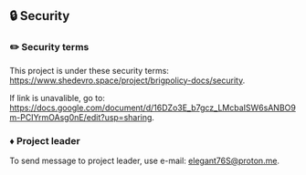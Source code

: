 ## 🔒 Security
### ✏️ Security terms
This project is under these security terms: https://www.shedevro.space/project/brigpolicy-docs/security.

If link is unavalible, go to: https://docs.google.com/document/d/16DZo3E_b7gcz_LMcbaISW6sANBO9m-PCIYrmOAsg0nE/edit?usp=sharing.
### ♦️ Project leader
To send message to project leader, use e-mail: elegant76S@proton.me.
